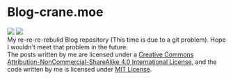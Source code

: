 # Blog-crane.moe
[![](https://img.shields.io/badge/License-CC:BY:NC:SA::4.0-000000.svg)](https://creativecommons.org/licenses/by-nc-sa/4.0/deed.en) [![](https://img.shields.io/badge/License-MIT-000000.svg)](https://opensource.org/licenses/MIT)  
My re-re-re-rebulid Blog repository (This time is due to a git problem). Hope I wouldn't meet that problem in the future.   
The posts written by me are licensed under a [Creative Commons Attribution-NonCommercial-ShareAlike 4.0 International License](https://creativecommons.org/licenses/by-nc-sa/4.0/deed.en), and the code written by me is licensed under [MIT License](https://opensource.org/licenses/MIT).   
